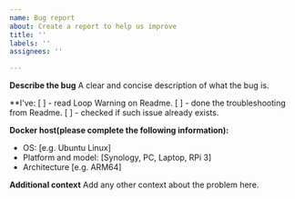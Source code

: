 ```yaml
---
name: Bug report
about: Create a report to help us improve
title: ''
labels: ''
assignees: ''

---
```


**Describe the bug**
A clear and concise description of what the bug is.

**I've:
[ ] - read Loop Warning on Readme.
[ ] - done the troubleshooting from Readme.
[ ] - checked if such issue already exists.

**Docker host(please complete the following information):**
 - OS: [e.g. Ubuntu Linux]
 - Platform and model: [Synology, PC, Laptop, RPi 3]
 - Architecture [e.g. ARM64]

**Additional context**
Add any other context about the problem here.
